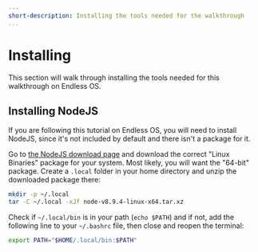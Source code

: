 ```yaml
---
short-description: Installing the tools needed for the walkthrough
...
```

# Installing #

This section will walk through installing the tools needed for this walkthrough on Endless OS.

## Installing NodeJS ##

If you are following this tutorial on Endless OS, you will need to install NodeJS, since it's not included by default and there isn't a package for it.

Go to [the NodeJS download page][nodejs-download] and download the correct "Linux Binaries" package for your system.
Most likely, you will want the "64-bit" package.
Create a `.local` folder in your home directory and unzip the downloaded package there:

```bash
mkdir -p ~/.local
tar -C ~/.local -xJf node-v8.9.4-linux-x64.tar.xz
```

Check if `~/.local/bin` is in your path (`echo $PATH`) and if not, add the following line to your `~/.bashrc` file, then close and reopen the terminal:

```bash
export PATH="$HOME/.local/bin:$PATH"
```

[nodejs-download]: https://nodejs.org/en/download/
